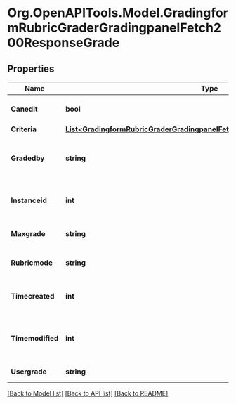 # Org.OpenAPITools.Model.GradingformRubricGraderGradingpanelFetch200ResponseGrade

## Properties

Name | Type | Description | Notes
------------ | ------------- | ------------- | -------------
**Canedit** | **bool** | Can the user edit this | [default to null]
**Criteria** | [**List&lt;GradingformRubricGraderGradingpanelFetch200ResponseGradeCriteriaInner&gt;**](GradingformRubricGraderGradingpanelFetch200ResponseGradeCriteriaInner.md) |  | 
**Gradedby** | **string** | The assumed grader of this grading instance | 
**Instanceid** | **int** | The id of the current grading instance | 
**Maxgrade** | **string** | Max possible grade | 
**Rubricmode** | **string** | The mode i.e. evaluate editable | [default to "null"]
**Timecreated** | **int** | The time that the grade was created | 
**Timemodified** | **int** | The time that the grade was last updated | 
**Usergrade** | **string** | Current user grade | 

[[Back to Model list]](../README.md#documentation-for-models) [[Back to API list]](../README.md#documentation-for-api-endpoints) [[Back to README]](../README.md)

